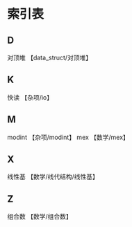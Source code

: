 # 索引表

## D 

对顶堆 【data_struct/对顶堆】

## K

快读 【杂项/io】

## M

modint 【杂项/modint】
mex 【数学/mex】

## X

线性基 【数学/线代结构/线性基】

## Z

组合数 【数学/组合数】
